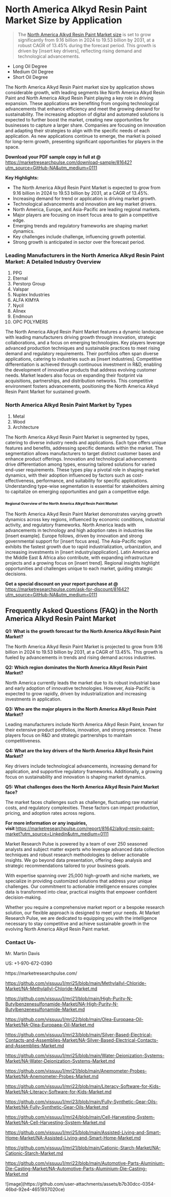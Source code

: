 <h1>North America Alkyd Resin Paint Market&nbsp;Size by Application</h1><blockquote><p>The <a href="https://marketresearchpulse.com/download-sample/81642?utm_source=GitHub-NA&amp;utm_medium=0111">North America Alkyd Resin Paint Market size</a> is set to grow significantly from 9.16 billion in 2024 to 19.53 billion by 2031, at a robust CAGR of 13.45% during the forecast period. This growth is driven by [insert key drivers], reflecting rising demand and technological advancements.</p></blockquote><ul><li>Long Oil Degree<li> Medium Oil Degree<li> Short Oil Degree</li></ul><p>The North America Alkyd Resin Paint market size by application shows considerable growth, with leading segments like North America Alkyd Resin Paint and North America Alkyd Resin Paint playing a key role in driving expansion. These applications are benefiting from ongoing technological advancements that enhance efficiency and meet the growing demand for sustainability. The increasing adoption of digital and automated solutions is expected to further boost the market, creating new opportunities for businesses to capture a larger share. Companies are focusing on innovation and adapting their strategies to align with the specific needs of each application. As new applications continue to emerge, the market is poised for long-term growth, presenting significant opportunities for players in the space.</p><p><strong>Download your PDF sample copy in full at @ </strong><a href="https://marketresearchpulse.com/download-sample/81642?utm_source=GitHub-NA&amp;utm_medium=0111">https://marketresearchpulse.com/download-sample/81642?utm_source=GitHub-NA&amp;utm_medium=0111</a></p><p><strong>Key Highlights: </strong></p><ul><li>The North America Alkyd Resin Paint Market is expected to grow from 9.16 billion in 2024 to 19.53 billion by 2031, at a CAGR of 13.45%.</li><li>Increasing demand for trend or application is driving market growth.</li><li>Technological advancements and innovation are key market drivers.</li><li>North America, Europe, and Asia-Pacific are leading regional markets.</li><li>Major players are focusing on insert focus area to gain a competitive edge.</li><li>Emerging trends and regulatory frameworks are shaping market dynamics.</li><li>Key challenges include challenge, influencing growth potential.</li><li>Strong growth is anticipated in sector over the forecast period.</li></ul><h3>Leading Manufacturers in the North America Alkyd Resin Paint Market: A Detailed Industry Overview</h3><ol><li>PPG</li><li>Eternal</li><li>Perstorp Group</li><li>Valspar</li><li>Nuplex Industries</li><li>ALFA KIMYA</li><li>Nycil</li><li>Allnex</li><li>Endmoun</li><li>OPC POLYMERS</li></ol><div class="flex max-w-full flex-col flex-grow"><div class="min-h-8 text-message flex w-full flex-col items-end gap-2 whitespace-normal break-words [.text-message+&amp;]:mt-5" dir="auto" data-message-author-role="assistant" data-message-id="fd8432e4-4910-450d-b182-61b7bfb0a01f" data-message-model-slug="gpt-4o"><div class="flex w-full flex-col gap-1 empty:hidden first:pt-[3px]"><div class="markdown prose w-full break-words dark:prose-invert light"><p>The North America Alkyd Resin Paint Market features a dynamic landscape with leading manufacturers driving growth through innovation, strategic collaborations, and a focus on emerging technologies. Key players leverage advanced production techniques and sustainable practices to meet rising demand and regulatory requirements. Their portfolios often span diverse applications, catering to industries such as [insert industries]. Competitive differentiation is achieved through continuous investment in R&amp;D, enabling the development of innovative products that address evolving customer needs. Market leaders also focus on expanding their footprint via acquisitions, partnerships, and distribution networks. This competitive environment fosters advancements, positioning the North America Alkyd Resin Paint Market for sustained growth.</p></div></div></div></div><h3>North America Alkyd Resin Paint Market by Types</h3><ol><li>Metal<li> Wood<li> Architecture</li></ol><div class="flex max-w-full flex-col flex-grow"><div class="min-h-8 text-message flex w-full flex-col items-end gap-2 whitespace-normal break-words [.text-message+&amp;]:mt-5" dir="auto" data-message-author-role="assistant" data-message-id="084470be-0bb7-4664-bddf-5156b4f41249" data-message-model-slug="gpt-4o-mini"><div class="flex w-full flex-col gap-1 empty:hidden first:pt-[3px]"><div class="markdown prose w-full break-words dark:prose-invert light"><p>The North America Alkyd Resin Paint Market is segmented by types, catering to diverse industry needs and applications. Each type offers unique features and benefits, addressing specific demands within the market. The segmentation allows manufacturers to target distinct customer bases and enhance product offerings. Innovation and technological advancements drive differentiation among types, ensuring tailored solutions for varied end-user requirements. These types play a pivotal role in shaping market dynamics, with their adoption influenced by factors such as cost-effectiveness, performance, and suitability for specific applications. Understanding type-wise segmentation is essential for stakeholders aiming to capitalize on emerging opportunities and gain a competitive edge.</p></div></div></div></div><h3><span style="font-size: 11px;">Regional Overview of the North America Alkyd Resin Paint Market</span></h3><div class="flex max-w-full flex-col flex-grow"><div class="min-h-8 text-message flex w-full flex-col items-end gap-2 whitespace-normal break-words [.text-message+&amp;]:mt-5" dir="auto" data-message-author-role="assistant" data-message-id="e9038762-ce64-4e30-91c9-9bd413514231" data-message-model-slug="gpt-4o-mini"><div class="flex w-full flex-col gap-1 empty:hidden first:pt-[3px]"><div class="markdown prose w-full break-words dark:prose-invert light"><p>The North America Alkyd Resin Paint Market demonstrates varying growth dynamics across key regions, influenced by economic conditions, industrial activity, and regulatory frameworks. North America leads with advancements in technology and high adoption rates in industries like [insert example]. Europe follows, driven by innovation and strong governmental support for [insert focus area]. The Asia-Pacific region exhibits the fastest growth due to rapid industrialization, urbanization, and increasing investments in [insert industry/application]. Latin America and the Middle East &amp; Africa also contribute, with expanding infrastructure projects and a growing focus on [insert trend]. Regional insights highlight opportunities and challenges unique to each market, guiding strategic decisions.</p></div></div></div></div><p><strong>Get a special discount on your report purchase at @ </strong><a href="https://marketresearchpulse.com/ask-for-discount/81642?utm_source=GitHub-NA&amp;utm_medium=0111">https://marketresearchpulse.com/ask-for-discount/81642?utm_source=GitHub-NA&amp;utm_medium=0111</a></p><h2>Frequently Asked Questions (FAQ) in the North America Alkyd Resin Paint Market</h2><p><strong>Q1: What is the growth forecast for the North America Alkyd Resin Paint Market?</strong></p><p>The North America Alkyd Resin Paint Market is projected to grow from 9.16 billion in 2024 to 19.53 billion by 2031, at a CAGR of 13.45%. This growth is fueled by advancements in trends and rising demand across industries.</p><p><strong>Q2: Which region dominates the North America Alkyd Resin Paint Market?</strong></p><p>North America currently leads the market due to its robust industrial base and early adoption of innovative technologies. However, Asia-Pacific is expected to grow rapidly, driven by industrialization and increasing investments in application.</p><p><strong>Q3: Who are the major players in the North America Alkyd Resin Paint Market?</strong></p><p>Leading manufacturers include North America Alkyd Resin Paint, known for their extensive product portfolios, innovation, and strong presence. These players focus on R&amp;D and strategic partnerships to maintain competitiveness.</p><p><strong>Q4: What are the key drivers of the North America Alkyd Resin Paint Market?</strong></p><p>Key drivers include technological advancements, increasing demand for application, and supportive regulatory frameworks. Additionally, a growing focus on sustainability and innovation is shaping market dynamics.</p><p><strong>Q5: What challenges does the North America Alkyd Resin Paint Market face?</strong></p><p>The market faces challenges such as challenge, fluctuating raw material costs, and regulatory complexities. These factors can impact production, pricing, and adoption rates across regions.</p><p><strong>For more information or any inquiries, visit&nbsp;</strong><a href="https://marketresearchpulse.com/report/81642/alkyd-resin-paint-market?utm_source=Linkedin&utm_medium=0111">https://marketresearchpulse.com/report/81642/alkyd-resin-paint-market?utm_source=Linkedin&utm_medium=0111</a></p><p>Market Research Pulse is powered by a team of over 250 seasoned analysts and subject matter experts who leverage advanced data collection techniques and robust research methodologies to deliver actionable insights. We go beyond data presentation, offering deep analysis and strategic recommendations tailored to your business goals.</p><p>With expertise spanning over 25,000 high-growth and niche markets, we specialize in providing customized solutions that address your unique challenges. Our commitment to actionable intelligence ensures complex data is transformed into clear, practical insights that empower confident decision-making.</p><p>Whether you require a comprehensive market report or a bespoke research solution, our flexible approach is designed to meet your needs. At Market Research Pulse, we are dedicated to equipping you with the intelligence necessary to stay competitive and achieve sustainable growth in the evolving North America Alkyd Resin Paint market.</p><h3><strong>Contact Us-</strong></h3><p>Mr. Martin Davis</p><p>US: +1-970-672-0390</p><p>https://marketresearchpulse.com/</p><p><a href="https://github.com/vissuuu1/mri25/blob/main/Methylallyl-Chloride-Market/NA-Methylallyl-Chloride-Market.md">https://github.com/vissuuu1/mri25/blob/main/Methylallyl-Chloride-Market/NA-Methylallyl-Chloride-Market.md</a></p><p><a href="https://github.com/vissuuu1/mri21/blob/main/High-Purity-N-Butylbenzenesulfonamide-Market/NA-High-Purity-N-Butylbenzenesulfonamide-Market.md">https://github.com/vissuuu1/mri21/blob/main/High-Purity-N-Butylbenzenesulfonamide-Market/NA-High-Purity-N-Butylbenzenesulfonamide-Market.md</a></p><p><a href="https://github.com/vissuuu1/mri22/blob/main/Olea-Europaea-Oil-Market/NA-Olea-Europaea-Oil-Market.md">https://github.com/vissuuu1/mri22/blob/main/Olea-Europaea-Oil-Market/NA-Olea-Europaea-Oil-Market.md</a></p><p><a href="https://github.com/vissuuu1/mri23/blob/main/Silver-Based-Electrical-Contacts-and-Assemblies-Market/NA-Silver-Based-Electrical-Contacts-and-Assemblies-Market.md">https://github.com/vissuuu1/mri23/blob/main/Silver-Based-Electrical-Contacts-and-Assemblies-Market/NA-Silver-Based-Electrical-Contacts-and-Assemblies-Market.md</a></p><p><a href="https://github.com/vissuuu1/mri25/blob/main/Water-Deionization-Systems-Market/NA-Water-Deionization-Systems-Market.md">https://github.com/vissuuu1/mri25/blob/main/Water-Deionization-Systems-Market/NA-Water-Deionization-Systems-Market.md</a></p><p><a href="https://github.com/vissuuu1/mri21/blob/main/Anemometer-Probes-Market/NA-Anemometer-Probes-Market.md">https://github.com/vissuuu1/mri21/blob/main/Anemometer-Probes-Market/NA-Anemometer-Probes-Market.md</a></p><p><a href="https://github.com/vissuuu1/mri22/blob/main/Literacy-Software-for-Kids-Market/NA-Literacy-Software-for-Kids-Market.md">https://github.com/vissuuu1/mri22/blob/main/Literacy-Software-for-Kids-Market/NA-Literacy-Software-for-Kids-Market.md</a></p><p><a href="https://github.com/vissuuu1/mri23/blob/main/Fully-Synthetic-Gear-Oils-Market/NA-Fully-Synthetic-Gear-Oils-Market.md">https://github.com/vissuuu1/mri23/blob/main/Fully-Synthetic-Gear-Oils-Market/NA-Fully-Synthetic-Gear-Oils-Market.md</a></p><p><a href="https://github.com/vissuuu1/mri24/blob/main/Cell-Harvesting-System-Market/NA-Cell-Harvesting-System-Market.md">https://github.com/vissuuu1/mri24/blob/main/Cell-Harvesting-System-Market/NA-Cell-Harvesting-System-Market.md</a></p><p><a href="https://github.com/vissuuu1/mri25/blob/main/Assisted-Living-and-Smart-Home-Market/NA-Assisted-Living-and-Smart-Home-Market.md">https://github.com/vissuuu1/mri25/blob/main/Assisted-Living-and-Smart-Home-Market/NA-Assisted-Living-and-Smart-Home-Market.md</a></p><p><a href="https://github.com/vissuuu1/mri21/blob/main/Cationic-Starch-Market/NA-Cationic-Starch-Market.md">https://github.com/vissuuu1/mri21/blob/main/Cationic-Starch-Market/NA-Cationic-Starch-Market.md</a></p><p><a href="https://github.com/vissuuu1/mri22/blob/main/Automotive-Parts-Aluminium-Die-Casting-Market/NA-Automotive-Parts-Aluminium-Die-Casting-Market.md">https://github.com/vissuuu1/mri22/blob/main/Automotive-Parts-Aluminium-Die-Casting-Market/NA-Automotive-Parts-Aluminium-Die-Casting-Market.md</a></p>
![image](https://github.com/user-attachments/assets/b7b30dcc-0354-46bd-92e4-4651937020ce)
